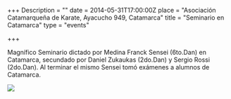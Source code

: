 +++
Description = ""
date = 2014-05-31T17:00:00Z
place = "Asociación Catamarqueña de Karate, Ayacucho 949, Catamarca"
title = "Seminario en Catamarca"
type = "events"

+++

Magnífico Seminario dictado por Medina Franck Sensei (6to.Dan) en Catamarca, secundado por Daniel Zukaukas (2do.Dan) y Sergio Rossi (2do.Dan). Al terminar el mismo Sensei tomó exámenes a alumnos de Catamarca.

![](http://www.aikidoaikido.com.ar/images/galeries/2014-05-31%20SEMINARIO%20EN%20CATAMARCA/P1150764.JPG)
